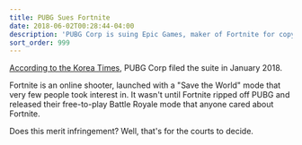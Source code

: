 ```yaml
---
title: PUBG Sues Fortnite
date: 2018-06-02T00:28:44-04:00
description: 'PUBG Corp is suing Epic Games, maker of Fortnite for copyright infringement.'
sort_order: 999
---
```

[According to the Korea Times](https://www.koreatimes.co.kr/www/tech/2018/05/134_249598.html),  PUBG Corp filed the suite in January 2018.



Fortnite is an online shooter, launched with a "Save the World" mode that very few people took interest in. It wasn't until Fortnite ripped off PUBG and released their free-to-play Battle Royale mode that anyone cared about Fortnite. 

Does this merit infringement? Well, that's for the courts to decide.

